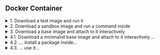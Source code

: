 ## Docker Container

<details><summary>1. Download a test image and run it</summary>
<p>

```bash
$ docker run hello-world
Hello from Docker!
This message shows that your installation appears to be
working correctly.
```
</p>
</details>


<details><summary>2. Download a sandbox image and run a command inside</summary>
<p>

```bash
$ docker run busybox echo Hello World
Hello World
```
</p>
</details>


<details><summary>3. Download a base image and attach to it interactively</summary>
<p>

```bash
$ docker run -it debian:stretch
root@machine:/# cat /etc/os-release
PRETTY_NAME="Debian GNU/Linux 9 (stretch)"
NAME="Debian GNU/Linux"
VERSION_ID="9"
VERSION="9 (stretch)"
```
</p>
</details>


<details><summary>4.1. Download a minimalist base image and attach to it interactively ...</summary>
<p>

```bash
$ docker run -it alpine:3.9
/ # apk info
##
musl
busybox
alpine-baselayout
alpine-keys
libcrypto1.1
libssl1.1
ca-certificates-cacert
```
</p>
</details>


<details><summary>4.2. ... install a package inside...</summary>
<p>

```bash
/ # apk update
...
OK: 9766 distinct packages available
/ # apk add figlet
(1/1) Installing figlet (2.2.5-r0)
Executing busybox-1.29.3-r10.trigger
OK: 6 MiB in 15 packages
```
</p>
</details>


<details><summary>4.3. ... use it...</summary>
<p>

```bash
/ # figlet Docker
```
</p>
</details>
